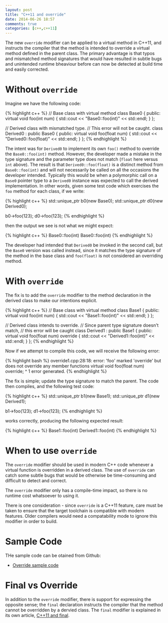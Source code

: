 ```yaml
---
layout: post
title: "C++11 and override"
date: 2014-06-26 18:57
comments: true
categories: [c++,c++11]
---
```


The new `override` modifier can be applied to a virtual method in C++11, and
instructs the compiler that the method is intended to override a virtual
method defined in the parent class.  The primary advantage is that typos and
mismatched method signatures that would have resulted in subtle bugs and
unintended runtime bheaviour before can now be detected at build time and
easily corrected.

<!--more-->

# Without `override`

Imagine we have the following code:

{% highlight c++ %}
// Base class with virtual method
class Base0
{
public:
    virtual void foo(int num)
    {
        std::cout << "Base0::foo(int)" << std::endl;
    }
};

// Derived class with mismatched type.
// This error will not be caught.
class Derived0 : public Base0
{
public:
    virtual void foo(float num)
    {
        std::cout << "Derived0::foo(float)" << std::endl;
    }
};
{% endhighlight %}

The intent was for `Derived0` to implement its own `foo()` method to
override the `Base0::foo(int)` method.  However, the developer made a
mistake in the type signature and the parameter type does not match (`float`
here versus `int` above).  The result is that `Derived0::foo(float)` is a
distinct method from `Base0::foo(int)` and will not necessarily be called on
all the occasions the developer intended.  Typically this would be when a
polymorphic call on a `Base0` pointer type to a `Derived0` instance was
expected to call the derived implementation.  In other words, given some
test code which exercises the `foo` method for each class, if we write:

{% highlight c++ %}
std::unique_ptr<Base0>   b0(new Base0);
std::unique_ptr<Base0>   d0(new Derived0);

b0->foo(123);
d0->foo(123);
{% endhighlight %}

then the output we see is not what we might expect:

{% highlight c++ %}
Base0::foo(int)
Base0::foo(int)
{% endhighlight %}

The developer had intended that `Derived0` be invoked in the second call,
but the `Base0` version was called instead, since it matches the type
signature of the method in the base class and `foo(float)` is not considered
an overriding method.

# With `override`

The fix is to add the `override` modifier to the method declaration in the
derived class to make our intentions explicit.

{% highlight c++ %}
// Base class with virtual method
class Base1
{
public:
    virtual void foo(int num)
    {
        std::cout << "Base1::foo(int)" << std::endl;
    }
};

// Derived class intends to override.
// Since parent type signature doesn't match,
// this error will be caught
class Derived1 : public Base1
{
public:
    virtual void foo(float num) override
    {
        std::cout << "Derived1::foo(int)" << std::endl;
    }
};
{% endhighlight %}

Now if we attempt to compile this code, we will receive the following error:

{% highlight bash %}
override1.cpp:28:18: error: 'foo' marked 'override' but does not override any member functions
    virtual void foo(float num) override;
                 ^
1 error generated.
{% endhighlight %}

The fix is simple; update the type signature to match the parent.  The code
then compiles, and the following test code:

{% highlight c++ %}
std::unique_ptr<Base1>   b1(new Base1);
std::unique_ptr<Base1>   d1(new Derived1);

b1->foo(123);
d1->foo(123);
{% endhighlight %}

works correctly, producing the following expected result:

{% highlight c++ %}
Base1::foo(int)
Derived1::foo(int)
{% endhighlight %}

# When to use `override`

The `override` modifier should be used in modern C++ code whenever a virtual
function is overridden in a derived class.  The use of `override` can catch
some subtle bugs that would be otherwise be time-consuming and difficult to
detect and correct.

The `override` modifier only has a compile-time impact, so there is no
runtime cost whatsoever to using it.

There is one consideration - since `override` is a C++11 feature, care must
be taken to ensure that the target toolchain is compatible with modern
features.  Older compilers would need a compatability mode to ignore this
modifier in order to build.

# Sample Code

THe sample code can be otained from Github:

- [Override sample code](https://github.com/gavinb/cplusplus11/blob/master/override/override1.cpp)

# Final vs Override

In addition to the `override` modifier, there is support for expressing the
opposite sense; the `final` declaration instructs the compiler that the
method cannot be overridden by a dervied class.  The `final` modifier is
explained in its own article, [C++11 and final](/2014/06/c-plus-plus-11-and-final.html).
